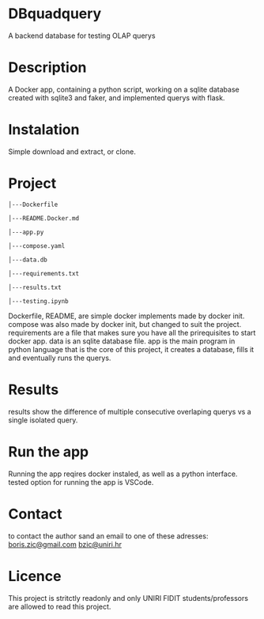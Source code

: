 # DBquadquery
A backend database for testing OLAP querys

# Description
A Docker app, containing a python script, working on a sqlite database created with sqlite3 and faker, and implemented querys with flask.

# Instalation
Simple download and extract, or clone.

# Project
    │---Dockerfile
    
    │---README.Docker.md
    
    │---app.py

    │---compose.yaml
    
    │---data.db
    
    │---requirements.txt
    
    │---results.txt
    
    │---testing.ipynb
    

Dockerfile, README, are simple docker implements made by docker init.
compose was also made by docker init, but changed to suit the project.
requirements are a file that makes sure you have all the prirequisites to start docker app.
data is an sqlite database file.
app is the main program in python language that is the core of this project, it creates a database, fills it and eventually runs the querys.

# Results
results show the difference of multiple consecutive overlaping querys vs a single isolated query.

# Run the app
Running the app reqires docker instaled, as well as a python interface.
tested option for running the app is VSCode.

# Contact
to contact the author sand an email to one of these adresses:
    boris.zic@gmail.com
    bzic@uniri.hr

# Licence
This project is stritctly readonly and only UNIRI FIDIT students/professors are allowed to read this project.
